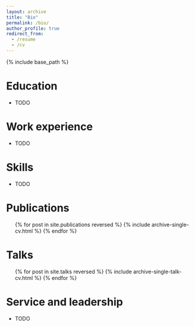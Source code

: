 ```yaml
---
layout: archive
title: "Bio"
permalink: /bio/
author_profile: true
redirect_from:
  - /resume
  - /cv
---
```


{% include base_path %}

Education
======
* TODO

Work experience
======
* TODO

Skills
======
* TODO

Publications
======
  <ul>{% for post in site.publications reversed %}
    {% include archive-single-cv.html %}
  {% endfor %}</ul>
  
Talks
======
  <ul>{% for post in site.talks reversed %}
    {% include archive-single-talk-cv.html  %}
  {% endfor %}</ul>
    
Service and leadership
======
* TODO